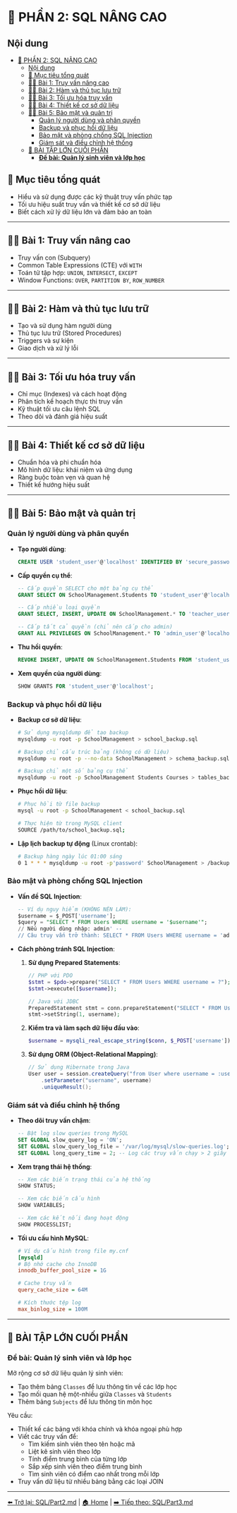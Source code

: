 # 📘 PHẦN 2: SQL NÂNG CAO

## Nội dung

- [📘 PHẦN 2: SQL NÂNG CAO](#-phần-2-sql-nâng-cao)
  - [Nội dung](#nội-dung)
  - [🎯 Mục tiêu tổng quát](#-mục-tiêu-tổng-quát)
  - [🧑‍🏫 Bài 1: Truy vấn nâng cao](#-bài-1-truy-vấn-nâng-cao)
  - [🧑‍🏫 Bài 2: Hàm và thủ tục lưu trữ](#-bài-2-hàm-và-thủ-tục-lưu-trữ)
  - [🧑‍🏫 Bài 3: Tối ưu hóa truy vấn](#-bài-3-tối-ưu-hóa-truy-vấn)
  - [🧑‍🏫 Bài 4: Thiết kế cơ sở dữ liệu](#-bài-4-thiết-kế-cơ-sở-dữ-liệu)
  - [🧑‍🏫 Bài 5: Bảo mật và quản trị](#-bài-5-bảo-mật-và-quản-trị)
    - [Quản lý người dùng và phân quyền](#quản-lý-người-dùng-và-phân-quyền)
    - [Backup và phục hồi dữ liệu](#backup-và-phục-hồi-dữ-liệu)
    - [Bảo mật và phòng chống SQL Injection](#bảo-mật-và-phòng-chống-sql-injection)
    - [Giám sát và điều chỉnh hệ thống](#giám-sát-và-điều-chỉnh-hệ-thống)
  - [🧪 BÀI TẬP LỚN CUỐI PHẦN](#-bài-tập-lớn-cuối-phần)
    - [**Đề bài: Quản lý sinh viên và lớp học**](#đề-bài-quản-lý-sinh-viên-và-lớp-học)

## 🎯 Mục tiêu tổng quát

- Hiểu và sử dụng được các kỹ thuật truy vấn phức tạp
- Tối ưu hiệu suất truy vấn và thiết kế cơ sở dữ liệu
- Biết cách xử lý dữ liệu lớn và đảm bảo an toàn

---

## 🧑‍🏫 Bài 1: Truy vấn nâng cao

- Truy vấn con (Subquery)
- Common Table Expressions (CTE) với `WITH`
- Toán tử tập hợp: `UNION`, `INTERSECT`, `EXCEPT`
- Window Functions: `OVER`, `PARTITION BY`, `ROW_NUMBER`

---

## 🧑‍🏫 Bài 2: Hàm và thủ tục lưu trữ

- Tạo và sử dụng hàm người dùng
- Thủ tục lưu trữ (Stored Procedures)
- Triggers và sự kiện
- Giao dịch và xử lý lỗi

---

## 🧑‍🏫 Bài 3: Tối ưu hóa truy vấn

- Chỉ mục (Indexes) và cách hoạt động
- Phân tích kế hoạch thực thi truy vấn
- Kỹ thuật tối ưu câu lệnh SQL
- Theo dõi và đánh giá hiệu suất

---

## 🧑‍🏫 Bài 4: Thiết kế cơ sở dữ liệu

- Chuẩn hóa và phi chuẩn hóa
- Mô hình dữ liệu: khái niệm và ứng dụng
- Ràng buộc toàn vẹn và quan hệ
- Thiết kế hướng hiệu suất

---

## 🧑‍🏫 Bài 5: Bảo mật và quản trị

### Quản lý người dùng và phân quyền

- **Tạo người dùng**:

  ```sql
  CREATE USER 'student_user'@'localhost' IDENTIFIED BY 'secure_password';
  ```

- **Cấp quyền cụ thể**:

  ```sql
  -- Cấp quyền SELECT cho một bảng cụ thể
  GRANT SELECT ON SchoolManagement.Students TO 'student_user'@'localhost';

  -- Cấp nhiều loại quyền
  GRANT SELECT, INSERT, UPDATE ON SchoolManagement.* TO 'teacher_user'@'localhost';

  -- Cấp tất cả quyền (chỉ nên cấp cho admin)
  GRANT ALL PRIVILEGES ON SchoolManagement.* TO 'admin_user'@'localhost';
  ```

- **Thu hồi quyền**:

  ```sql
  REVOKE INSERT, UPDATE ON SchoolManagement.Students FROM 'student_user'@'localhost';
  ```

- **Xem quyền của người dùng**:

  ```sql
  SHOW GRANTS FOR 'student_user'@'localhost';
  ```

### Backup và phục hồi dữ liệu

- **Backup cơ sở dữ liệu**:

  ```bash
  # Sử dụng mysqldump để tạo backup
  mysqldump -u root -p SchoolManagement > school_backup.sql

  # Backup chỉ cấu trúc bảng (không có dữ liệu)
  mysqldump -u root -p --no-data SchoolManagement > schema_backup.sql

  # Backup chỉ một số bảng cụ thể
  mysqldump -u root -p SchoolManagement Students Courses > tables_backup.sql
  ```

- **Phục hồi dữ liệu**:

  ```bash
  # Phục hồi từ file backup
  mysql -u root -p SchoolManagement < school_backup.sql

  # Thực hiện từ trong MySQL client
  SOURCE /path/to/school_backup.sql;
  ```

- **Lập lịch backup tự động** (Linux crontab):

  ```bash
  # Backup hàng ngày lúc 01:00 sáng
  0 1 * * * mysqldump -u root -p'password' SchoolManagement > /backup/school_$(date +\%Y\%m\%d).sql
  ```

### Bảo mật và phòng chống SQL Injection

- **Vấn đề SQL Injection**:

  ```sql
  -- Ví dụ nguy hiểm (KHÔNG NÊN LÀM):
  $username = $_POST['username'];
  $query = "SELECT * FROM Users WHERE username = '$username'";
  // Nếu người dùng nhập: admin' --
  // Câu truy vấn trở thành: SELECT * FROM Users WHERE username = 'admin' --'
  ```

- **Cách phòng tránh SQL Injection**:

  1. **Sử dụng Prepared Statements**:

     ```php
     // PHP với PDO
     $stmt = $pdo->prepare("SELECT * FROM Users WHERE username = ?");
     $stmt->execute([$username]);

     // Java với JDBC
     PreparedStatement stmt = conn.prepareStatement("SELECT * FROM Users WHERE username = ?");
     stmt->setString(1, username);
     ```

  2. **Kiểm tra và làm sạch dữ liệu đầu vào**:

     ```php
     $username = mysqli_real_escape_string($conn, $_POST['username']);
     ```

  3. **Sử dụng ORM (Object-Relational Mapping)**:

     ```java
     // Sử dụng Hibernate trong Java
     User user = session.createQuery("from User where username = :username")
         .setParameter("username", username)
         .uniqueResult();
     ```

### Giám sát và điều chỉnh hệ thống

- **Theo dõi truy vấn chậm**:

  ```sql
  -- Bật log slow queries trong MySQL
  SET GLOBAL slow_query_log = 'ON';
  SET GLOBAL slow_query_log_file = '/var/log/mysql/slow-queries.log';
  SET GLOBAL long_query_time = 2; -- Log các truy vấn chạy > 2 giây
  ```

- **Xem trạng thái hệ thống**:

  ```sql
  -- Xem các biến trạng thái của hệ thống
  SHOW STATUS;

  -- Xem các biến cấu hình
  SHOW VARIABLES;

  -- Xem các kết nối đang hoạt động
  SHOW PROCESSLIST;
  ```

- **Tối ưu cấu hình MySQL**:

  ```ini
  # Ví dụ cấu hình trong file my.cnf
  [mysqld]
  # Bộ nhớ cache cho InnoDB
  innodb_buffer_pool_size = 1G

  # Cache truy vấn
  query_cache_size = 64M

  # Kích thước tệp log
  max_binlog_size = 100M
  ```

---

## 🧪 BÀI TẬP LỚN CUỐI PHẦN

### **Đề bài: Quản lý sinh viên và lớp học**

Mở rộng cơ sở dữ liệu quản lý sinh viên:

- Tạo thêm bảng `Classes` để lưu thông tin về các lớp học
- Tạo mối quan hệ một-nhiều giữa `Classes` và `Students`
- Thêm bảng `Subjects` để lưu thông tin môn học

Yêu cầu:

- Thiết kế các bảng với khóa chính và khóa ngoại phù hợp
- Viết các truy vấn để:
  - Tìm kiếm sinh viên theo tên hoặc mã
  - Liệt kê sinh viên theo lớp
  - Tính điểm trung bình của từng lớp
  - Sắp xếp sinh viên theo điểm trung bình
  - Tìm sinh viên có điểm cao nhất trong mỗi lớp
- Truy vấn dữ liệu từ nhiều bảng bằng các loại JOIN

---

[⬅️ Trở lại: SQL/Part2.md](../SQL/Part2.md) |
[🏠 Home](../README.md) |
[➡️ Tiếp theo: SQL/Part3.md](../SQL/Part3.md)
